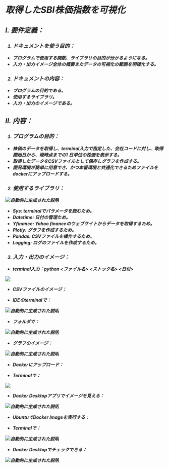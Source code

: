 ﻿# <strong><em>取得したSBI株価指数を可視化<strong><em>


## I. **要件定義：**
1. ### ドキュメントを使う目的：
- プログラムで使用する関数、ライブラリの目的が分かるようになる。
- 入力・出力イメージ全体の概要またデータの可視化の範囲を明確化する。
2. ### ドキュメントの内容：
- プログラムの目的である。
- 使用するライブラリ。
- 入力・出力のイメージである。  
## II. **内容：**
1. ### プログラムの目的：
- 株価のデータを取得し、terminal入力で指定した、会社コードに対し、取得開始日から、現時点までの1 日単位の株価を表示する。
- 取得したデータをCSVファイルとして保存しグラフを作成する。
- 開発環境が簡単に用意でき、かつ本番環境と共通化できるためファイルをdockerにアップロードする。
2. ### 使用するライブラリ：
![自動的に生成された説明](Aspose.Words.29745a92-1fd2-40bf-91fa-32806e68848b.002.png)

- Sys: terminalでパラメータを読むため。
- Datetime: 日付の管理ため。
- Yfinance: Yahoo financeのウェブサイトからデータを取得するため。
- Plotly: グラフを作成するため。
- Pandas: CSVファイルを操作するため。
- Logging: ログのファイルを作成するため。



3. ### 入力・出力のイメージ：
- terminal入力：python  <ファイル名>  <ストック名>  <日付>

![](Aspose.Words.29745a92-1fd2-40bf-91fa-32806e68848b.003.png)

- CSVファイルのイメージ：
*  IDEのterminalで：

![自動的に生成された説明](Aspose.Words.29745a92-1fd2-40bf-91fa-32806e68848b.004.png)

*  フォルダで：

![自動的に生成された説明](Aspose.Words.29745a92-1fd2-40bf-91fa-32806e68848b.005.png)

- グラフのイメージ：

![自動的に生成された説明](Aspose.Words.29745a92-1fd2-40bf-91fa-32806e68848b.006.png)

- Dockerにアップロード：
* Terminalで：

![](Aspose.Words.29745a92-1fd2-40bf-91fa-32806e68848b.007.png)

* Docker Desktopアプリでイメージを見える：

![自動的に生成された説明](Aspose.Words.29745a92-1fd2-40bf-91fa-32806e68848b.008.png)

- UbuntuでDocker Imageを実行する：

* Terminalで：

![自動的に生成された説明](Aspose.Words.29745a92-1fd2-40bf-91fa-32806e68848b.009.png)



* Docker Desktopでチェックできる：

![自動的に生成された説明](Aspose.Words.29745a92-1fd2-40bf-91fa-32806e68848b.010.png)





